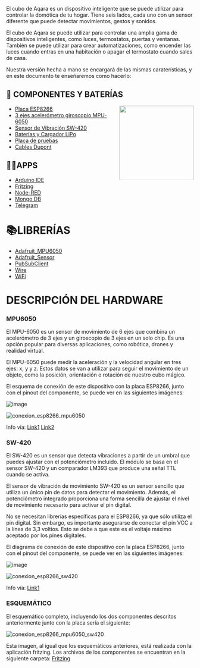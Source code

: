 El cubo de Aqara es un dispositivo inteligente que se puede utilizar para controlar la domótica de tu hogar. Tiene seis lados, cada uno con un sensor diferente que puede detectar movimientos, gestos y sonidos.

El cubo de Aqara se puede utilizar para controlar una amplia gama de dispositivos inteligentes, como luces, termostatos, puertas y ventanas. También se puede utilizar para crear automatizaciones, como encender las luces cuando entras en una habitación o apagar el termostato cuando sales de casa.

Nuestra versión hecha a mano se encargará de las mismas caraterísticas, y en este documento te enseñaremos como hacerlo:

🔌 COMPONENTES Y BATERÍAS
--------------------------

<img align="right" src="https://github.com/isbkch/esp32-aws-weather-station/blob/master/docs/esp-32.jpg?raw=true" style="max-width:100%;" height="200">

*   [Placa ESP8266](https://amzn.eu/d/aHI7mCz)
*   [3 ejes acelerómetro giroscopio MPU-6050](https://amzn.eu/d/f57rFlo) 
*   [Sensor de Vibración SW-420](https://amzn.eu/d/2fdRQOv) 
*   [Baterías y Cargador LiPo](https://amzn.eu/d/7FSwxyN)
*   [Placa de pruebas](https://amzn.eu/d/8O4BMnn)
*   [Cables Dupont](https://amzn.eu/d/6FpwoLk)

👨‍💻​APPS
------

*   [Arduino IDE](https://www.arduino.cc/en/software)
*   [Fritzing](https://fritzing.org/)
*   [Node-RED](https://nodered.org/)
*   [Mongo DB](https://www.mongodb.com/es)
*   [Telegram](https://web.telegram.org/)

📚LIBRERÍAS
==========
*   [Adafruit_MPU6050](https://github.com/adafruit/Adafruit_MPU6050)
*   [Adafruit_Sensor](https://github.com/adafruit/Adafruit_Sensor)
*   [PubSubClient](https://www.arduinolibraries.info/libraries/pub-sub-client)
*   [Wire](https://github.com/espressif/arduino-esp32/tree/master/libraries/Wire)
*   [WiFi](https://github.com/espressif/arduino-esp32/tree/master/libraries/WiFi)



DESCRIPCIÓN DEL HARDWARE
==============================
### MPU6050
El MPU-6050 es un sensor de movimiento de 6 ejes que combina un acelerómetro de 3 ejes y un giroscopio de 3 ejes en un solo chip. Es una opción popular para diversas aplicaciones, como robótica, drones y realidad virtual.

El MPU-6050 puede medir la aceleración y la velocidad angular en tres ejes: x, y y z. Estos datos se van a utilizar para seguir el movimiento de un objeto, como la posición, orientación o rotación de nuestro cubo mágico.

El esquema de conexión de este dispositivo con la placa ESP8266, junto con el pinout del componente, se puede ver en las siguientes imágenes:

![image](https://github.com/eromerol/Smart-Cube-ESP8266/assets/124197400/46695a02-ad73-451e-aa2e-697742e766d3)

![conexion_esp8266_mpu6050](https://github.com/eromerol/Smart-Cube-ESP8266/assets/124197400/9ef484c0-5d0d-419f-b800-3151b1fdcd97)

Info vía: [Link1](http://www.sinaptec.alomar.com.ar/2017/10/tutorial-23-esp8266-obtener-inclinacion.html)
          [Link2](https://randomnerdtutorials.com/esp8266-nodemcu-mpu-6050-accelerometer-gyroscope-arduino/)

### SW-420

El SW-420 es un sensor que detecta vibraciones a partir de un umbral que puedes ajustar con el potenciómetro incluido. El módulo se basa en el sensor SW-420 y un comparador LM393 que produce una señal TTL cuando se activa.

El sensor de vibración de movimiento SW-420 es un sensor sencillo que utiliza un único pin de datos para detectar el movimiento. Además, el potenciómetro integrado proporciona una forma sencilla de ajustar el nivel de movimiento necesario para activar el pin digital.

No se necesitan librerías específicas para el ESP8266, ya que sólo utiliza el pin digital. Sin embargo, es importante asegurarse de conectar el pin VCC a la línea de 3,3 voltios. Esto se debe a que este es el voltaje máximo aceptado por los pines digitales.

El diagrama de conexión de este dispositivo con la placa ESP8266, junto con el pinout del componente, se puede ver en las siguientes imágenes:

![image](https://github.com/eromerol/Smart-Cube-ESP8266/assets/124197400/22e217f5-1d83-432e-b3ff-43aa797a11b2)

![conexion_esp8266_sw420](https://github.com/eromerol/Smart-Cube-ESP8266/assets/124197400/842322b1-bf7d-4206-b93c-53274cbb4ba2)

Info vía: [Link1](https://chewett.co.uk/blog/1849/using-the-sw-420-motion-vibration-sensor-with-a-wemos-d1-mini-esp8266/)


### ESQUEMÁTICO

El esquemático completo, incluyendo los dos componentes descritos anteriormente junto con la placa sería el siguiente:

![conexion_esp8266_mpu6050_sw420](https://github.com/eromerol/Smart-Cube-ESP8266/assets/124197400/79b4f48f-de9e-4f82-8185-d8d1e5434b47)

Esta imagen, al igual que los esquemáticos anteriores, está realizada con la aplicación fritzing. Los archivos de los componentes se encuentran en la siguiente carpeta: [Fritzing](https://github.com/eromerol/Smart-Cube-ESP8266/tree/main/Fritzing)
